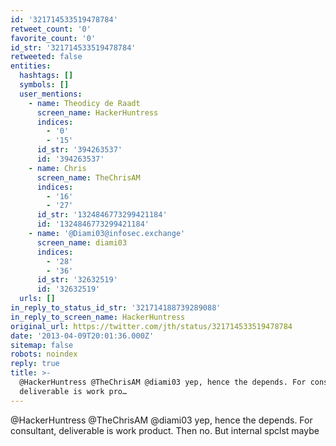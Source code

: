 ```yaml
---
id: '321714533519478784'
retweet_count: '0'
favorite_count: '0'
id_str: '321714533519478784'
retweeted: false
entities:
  hashtags: []
  symbols: []
  user_mentions:
    - name: Theodicy de Raadt
      screen_name: HackerHuntress
      indices:
        - '0'
        - '15'
      id_str: '394263537'
      id: '394263537'
    - name: Chris
      screen_name: TheChrisAM
      indices:
        - '16'
        - '27'
      id_str: '1324846773299421184'
      id: '1324846773299421184'
    - name: '@Diami03@infosec.exchange'
      screen_name: diami03
      indices:
        - '28'
        - '36'
      id_str: '32632519'
      id: '32632519'
  urls: []
in_reply_to_status_id_str: '321714188739289088'
in_reply_to_screen_name: HackerHuntress
original_url: https://twitter.com/jth/status/321714533519478784
date: '2013-04-09T20:01:36.000Z'
sitemap: false
robots: noindex
reply: true
title: >-
  @HackerHuntress @TheChrisAM @diami03 yep, hence the depends. For consultant,
  deliverable is work pro…
---
```


@HackerHuntress @TheChrisAM @diami03 yep, hence the depends. For consultant, deliverable is work product. Then no. But internal spclst maybe
